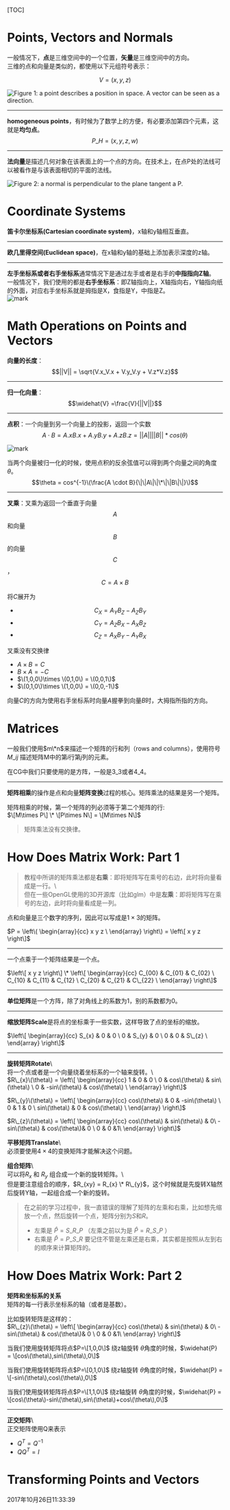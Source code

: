 \[TOC\]

# Points, Vectors and Normals

一般情况下，**点**是三维空间中的一个位置，**矢量**是三维空间中的方向。  
三维的点和向量是类似的，都使用以下元组符号表示：


$$
V = (x,y,z)
$$


![Figure 1: a point describes a position in space. A vector can be seen as a direction.](http://o9z9uibed.bkt.clouddn.com/image/20171024/172952802.png?imageslim)

---

**homogeneous points**，有时候为了数学上的方便，有必要添加第四个元素，这就是**均匀点**。  
$$P\_{H} = (x,y,z,w)$$

---

**法向量**是描述几何对象在该表面上的一个点的方向。在技术上，在点P处的法线可以被看作是与该表面相切的平面的法线。

![Figure 2: a normal is perpendicular to the plane tangent a P.](http://o9z9uibed.bkt.clouddn.com/image/20171024/172907170.png?imageslim)

# Coordinate Systems

**笛卡尔坐标系\(Cartesian coordinate system\)**，x轴和y轴相互垂直。

---

**欧几里得空间\(Euclidean space\)**，在x轴和y轴的基础上添加表示深度的z轴。

---

**左手坐标系或者右手坐标系**通常情况下是通过左手或者是右手的**中指指向Z轴**。  
一般情况下，我们使用的都是**右手坐标系**：即Z轴指向上，X轴指向右，Y轴指向纸的外面，对应右手坐标系就是拇指是X，食指是Y，中指是Z。  
![mark](http://o9z9uibed.bkt.clouddn.com/image/20171024/203408720.png?imageslim)

# Math Operations on Points and Vectors

**向量的长度**：$$||V|| = \sqrt{V.x_V.x + V.y_V.y + V.z*V.z}$$

---

**归一化向量**：$$\widehat{V} =\frac{V}{||V||}$$

---

**点积**：一个向量到另一个向量上的投影，返回一个实数  
$$A {\cdot} B = A.x  B.x + A.y  B.y + A.zB.z = ||A||  ||B|| * cos(\theta)$$

![mark](http://o9z9uibed.bkt.clouddn.com/image/20171025/224103216.png?imageslim)

当两个向量被归一化的时候，使用点积的反余弦值可以得到两个向量之间的角度 $\theta$。  
$$\theta = cos^{-1}\(\frac{A \cdot B}{\|\|A\|\|\*\|\|B\|\|}\)$$

---

**叉乘**：叉乘为返回一个垂直于向量$$A$$和向量$$B$$的向量$$C$$，$$C = A \times B$$

将$C$展开为

* $$C_{X} = A_{Y}  B_{Z} - A_{Z}  B_{Y}$$
* $$C_{Y} = A_{Z}  B_{X} - A_{X}  B_{Z}$$
* $$C_{Z} = A_{X}  B_{Y} - A_{Y}  B_{X}$$

叉乘没有交换律

* $A\times B = C$
* $B\times A = -C$
* $\(1,0,0\)\times \(0,1,0\) = \(0,0,1\)$
* $\(0,1,0\)\times \(1,0,0\) = \(0,0,-1\)$

向量$C$的方向为使用右手坐标系时向量$A$握拳到向量$B$时，大拇指所指的方向。

# Matrices

一般我们使用$m\*n$来描述一个矩阵的行和列（rows and columns），使用符号 $M\_{i j}$ 描述矩阵M中的第$i$行第$j$列的元素。

在CG中我们只要使用的是方阵，一般是$3\_3$或者$4\_4$。

---

**矩阵相乘**的操作是点和向量**矩阵变换**过程的核心。矩阵乘法的结果是另一个矩阵。

矩阵相乘的时候，第一个矩阵的列必须等于第二个矩阵的行:  
$\[M\times P\] \* \[P\times N\] = \[M\times N\]$

> 矩阵乘法没有交换律。

# How Does Matrix Work: Part 1

> 教程中所讲的矩阵乘法都是**右乘**：即将矩阵写在乘号的右边，此时将向量看成是一行。\  
> 但在一些OpenGL使用的3D开源库（比如glm）中是**左乘**：即将矩阵写在乘号的左边，此时将向量看成是一列。

点和向量是三个数字的序列，因此可以写成是$1\times 3$的矩阵。

$P =  
\left\(  
\begin{array}{cc}  
x  y  z \  
\end{array}  
\right\) = \left\[ x y z \right\]$

---

一个点乘于一个矩阵结果是一个点。

$\left\[ x y z \right\] \*  
\left\[  
\begin{array}{cc}  
C_{00} & C_{01} & C_{02} \  
C_{10} & C_{11} & C_{12} \  
C_{20} & C_{21} & C\_{22} \  
\end{array}  
\right\]$

---

**单位矩阵**是一个方阵，除了对角线上的系数为1，别的系数都为0。

---

**缩放矩阵Scale**是将点的坐标乘于一些实数，这样导致了点的坐标的缩放。

$\left\[  
\begin{array}{cc}  
S_{x} & 0 & 0 \  
0 & S_{y} & 0 \  
0 & 0 & S\_{z} \  
\end{array}  
\right\]$

---

**旋转矩阵Rotate**\  
将一个点或者是一个向量绕着坐标系的一个轴来旋转。\  
$R\_{x}\(\theta\) =  
\left\[  
\begin{array}{cc}  
1 & 0 & 0 \  
0 & cos\(\theta\) & sin\(\theta\) \  
0 & -sin\(\theta\) & cos\(\theta\) \  
\end{array}  
\right\]$

$R\_{y}\(\theta\) =  
\left\[  
\begin{array}{cc}  
cos\(\theta\) & 0 & -sin\(\theta\) \  
0 & 1 & 0 \  
sin\(\theta\) & 0 & cos\(\theta\) \  
\end{array}  
\right\]$

$R\_{z}\(\theta\) =  
\left\[  
\begin{array}{cc}  
cos\(\theta\) & sin\(\theta\) & 0\  
-sin\(\theta\) & cos\(\theta\)& 0 \  
0 & 0 &1\  
\end{array}  
\right\]$

**平移矩阵Translate**\  
必须要使用$4\times 4$的变换矩阵才能解决这个问题。

**组合矩阵**\  
可以将$R_{x}$ 和 $R_{y}$ 组合成一个新的旋转矩阵。\  
但是要注意组合的顺序，$R_{xy} = R_{x} \* R\_{y}$，这个时候就是先旋转X轴然后旋转Y轴，一起组合成一个新的旋转。

> 在之前的学习过程中，我一直错误的理解了矩阵的左乘和右乘，比如想先缩放一个点，然后旋转一个点，矩阵分别为$S$和$R$。
>
> * 左乘是 $\widehat{P} = S\_R\_P$ （左乘之前以为是 $\widehat{P} = R\_S\_P$ ）
> * 右乘是 $\widehat{P} = P\_S\_R$
>   要记住不管是左乘还是右乘，其实都是按照从左到右的顺序来计算矩阵的。

# How Does Matrix Work: Part 2

**矩阵和坐标系的关系**  
矩阵的每一行表示坐标系的轴（或者是基数）。

比如旋转矩阵是这样的：  
$R\_{z}\(\theta\) =  
\left\[  
\begin{array}{cc}  
cos\(\theta\) & sin\(\theta\) & 0\  
-sin\(\theta\) & cos\(\theta\)& 0 \  
0 & 0 &1\  
\end{array}  
\right\]$

当我们使用旋转矩阵将点$P=\[1,0,0\]$ 绕z轴旋转 $\theta$角度的时候，$\widehat{P} = \[cos\(\theta\),sin\(\theta\),0\]$

当我们使用旋转矩阵将点$P=\[0,1,0\]$ 绕z轴旋转 $\theta$角度的时候，$\widehat{P} = \[-sin\(\theta\),cos\(\theta\),0\]$

当我们使用旋转矩阵将点$P=\[1,1,0\]$ 绕z轴旋转 $\theta$角度的时候，$\widehat{P} = \[cos\(\theta\)-sin\(\theta\),sin\(\theta\)+cos\(\theta\),0\]$

---

**正交矩阵**\  
正交矩阵使用Q来表示

* $Q^{T} = Q^{-1}$  
* $QQ^{T}=I$

# Transforming Points and Vectors

2017年10月26日11:33:39


